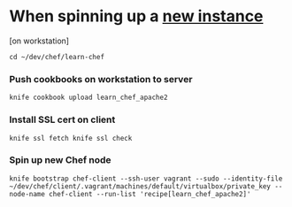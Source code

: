 # When spinning up a [new instance](https://chef-server/)

[on workstation]

`cd ~/dev/chef/learn-chef`

### Push cookbooks on workstation to server
`knife cookbook upload learn_chef_apache2`

### Install SSL cert on client
`knife ssl fetch
knife ssl check`

### Spin up new Chef node
`knife bootstrap chef-client --ssh-user vagrant --sudo --identity-file ~/dev/chef/client/.vagrant/machines/default/virtualbox/private_key --node-name chef-client --run-list 'recipe[learn_chef_apache2]'`